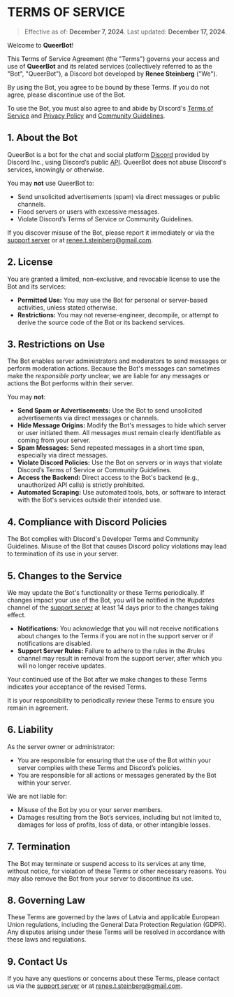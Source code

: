 # TERMS OF SERVICE

> Effective as of: **December 7, 2024**. 
> Last updated: **December 17, 2024**.

Welcome to **QueerBot**!

This Terms of Service Agreement (the "Terms") governs your access and use of **QueerBot** and its related services (collectively referred to as the "Bot", "QueerBot"), a Discord bot developed by **Renee Steinberg** ("We"). 

By using the Bot, you agree to be bound by these Terms. If you do not agree, please discontinue use of the Bot.

To use the Bot, you must also agree to and abide by Discord's [Terms of Service](https://discord.com/terms) and [Privacy Policy](https://discord.com/privacy) and [Community Guidelines](https://discord.com/guidelines).

## 1. About the Bot
QueerBot is a bot for the chat and social platform [Discord](https://discord.com/) provided by Discord Inc., using Discord’s public [API](https://discord.dev/). QueerBot does not abuse Discord's services, knowingly or otherwise.

You may **not** use QueerBot to:

- Send unsolicited advertisements (spam) via direct messages or public channels. 
- Flood servers or users with excessive messages.
- Violate Discord’s Terms of Service or Community Guidelines.

If you discover misuse of the Bot, please report it immediately or via the [support server](https://discord.gg/MBSZcwmvVk) or at renee.t.steinberg@gmail.com.

## 2. License

You are granted a limited, non-exclusive, and revocable license to use the Bot and its services:

- **Permitted Use:** You may use the Bot for personal or server-based activities, unless stated otherwise.
- **Restrictions:** You may not reverse-engineer, decompile, or attempt to derive the source code of the Bot or its backend services.

## 3. Restrictions on Use

The Bot enables server administrators and moderators to send messages or perform moderation actions. Because the Bot's messages can sometimes make the *responsible party* unclear, we are liable for any messages or actions the Bot performs within their server. 

You may **not**: 
- **Send Spam or Advertisements:** Use the Bot to send unsolicited advertisements via direct messages or channels. 
- **Hide Message Origins:** Modify the Bot's messages to hide which server or user initiated them. All messages must remain clearly identifiable as coming from your server. 
- **Spam Messages:** Send repeated messages in a short time span, especially via direct messages. 
- **Violate Discord Policies:** Use the Bot on servers or in ways that violate Discord’s Terms of Service or Community Guidelines. 
- **Access the Backend:** Direct access to the Bot's backend (e.g., unauthorized API calls) is strictly prohibited. 
- **Automated Scraping:** Use automated tools, bots, or software to interact with the Bot's services outside their intended use.

## 4. Compliance with Discord Policies

The Bot complies with Discord's Developer Terms and Community Guidelines. Misuse of the Bot that causes Discord policy violations may lead to termination of its use in your server.

## 5. Changes to the Service

We may update the Bot's functionality or these Terms periodically. If changes impact your use of the Bot, you will be notified in the _#updates_ channel of the [support server](https://discord.gg/MBSZcwmvVk) at least 14 days prior to the changes taking effect.

 - **Notifications:** You acknowledge that you will not receive notifications about changes to the Terms if you are not in the support server or if notifications are disabled.
 - **Support Server Rules:** Failure to adhere to the rules in the #rules channel may result in removal from the support server, after which you will no longer receive updates.

Your continued use of the Bot after we make changes to these Terms indicates your acceptance of the revised Terms.

It is your responsibility to periodically review these Terms to ensure you remain in agreement.

## 6. Liability

As the server owner or administrator:
-  You are responsible for ensuring that the use of the Bot within your server complies with these Terms and Discord’s policies.
- You are responsible for all actions or messages generated by the Bot within your server.

We are not liable for:
- Misuse of the Bot by you or your server members.
- Damages resulting from the Bot’s services, including but not limited to, damages for loss of profits, loss of data, or other intangible losses.

## 7. Termination

The Bot may terminate or suspend access to its services at any time, without notice, for violation of these Terms or other necessary reasons. You may also remove the Bot from your server to discontinue its use.

## 8. Governing Law

These Terms are governed by the laws of Latvia and applicable European Union regulations, including the General Data Protection Regulation (GDPR). Any disputes arising under these Terms will be resolved in accordance with these laws and regulations.

## 9. Contact Us

If you have any questions or concerns about these Terms, please contact us via the [support server](https://discord.gg/MBSZcwmvVk) or at renee.t.steinberg@gmail.com.
